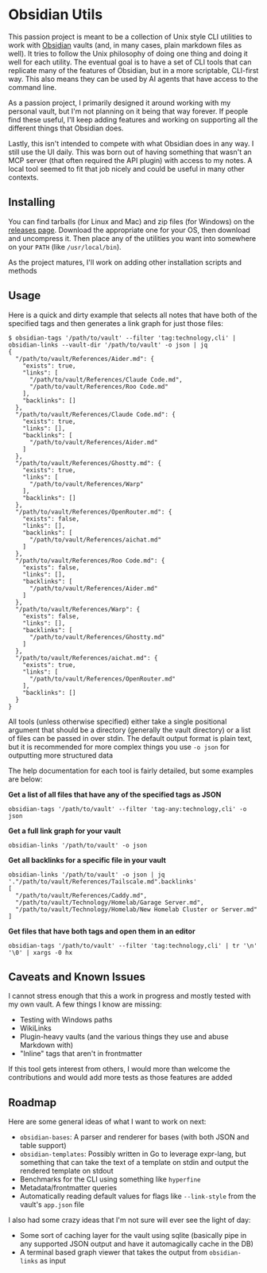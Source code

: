 # Obsidian Utils

This passion project is meant to be a collection of Unix style CLI utilities to work with
[Obsidian](https://obsidian.md/) vaults (and, in many cases, plain markdown files as well). It tries
to follow the Unix philosophy of doing one thing and doing it well for each utility. The eventual
goal is to have a set of CLI tools that can replicate many of the features of Obsidian, but in a
more scriptable, CLI-first way. This also means they can be used by AI agents that have access to
the command line.

As a passion project, I primarily designed it around working with my personal vault, but I'm not
planning on it being that way forever. If people find these useful, I'll keep adding features and
working on supporting all the different things that Obsidian does.

Lastly, this isn't intended to compete with what Obsidian does in any way. I still use the UI daily.
This was born out of having something that wasn't an MCP server (that often required the API
plugin) with access to my notes. A local tool seemed to fit that job nicely and could be useful in
many other contexts.

## Installing

You can find tarballs (for Linux and Mac) and zip files (for Windows) on the
[releases page](https://github.com/thomastaylor312/obsidian-utils/releases/latest). Download the
appropriate one for your OS, then download and uncompress it. Then place any of the utilities you
want into somewhere on your `PATH` (like `/usr/local/bin`).

As the project matures, I'll work on adding other installation scripts and methods 

## Usage

Here is a quick and dirty example that selects all notes that have both of the specified tags and
then generates a link graph for just those files:

```terminal
$ obsidian-tags '/path/to/vault' --filter 'tag:technology,cli' | obsidian-links --vault-dir '/path/to/vault' -o json | jq
{
  "/path/to/vault/References/Aider.md": {
    "exists": true,
    "links": [
      "/path/to/vault/References/Claude Code.md",
      "/path/to/vault/References/Roo Code.md"
    ],
    "backlinks": []
  },
  "/path/to/vault/References/Claude Code.md": {
    "exists": true,
    "links": [],
    "backlinks": [
      "/path/to/vault/References/Aider.md"
    ]
  },
  "/path/to/vault/References/Ghostty.md": {
    "exists": true,
    "links": [
      "/path/to/vault/References/Warp"
    ],
    "backlinks": []
  },
  "/path/to/vault/References/OpenRouter.md": {
    "exists": false,
    "links": [],
    "backlinks": [
      "/path/to/vault/References/aichat.md"
    ]
  },
  "/path/to/vault/References/Roo Code.md": {
    "exists": false,
    "links": [],
    "backlinks": [
      "/path/to/vault/References/Aider.md"
    ]
  },
  "/path/to/vault/References/Warp": {
    "exists": false,
    "links": [],
    "backlinks": [
      "/path/to/vault/References/Ghostty.md"
    ]
  },
  "/path/to/vault/References/aichat.md": {
    "exists": true,
    "links": [
      "/path/to/vault/References/OpenRouter.md"
    ],
    "backlinks": []
  }
}
```

All tools (unless otherwise specified) either take a single positional argument that should be a
directory (generally the vault directory) or a list of files can be passed in over stdin. The
default output format is plain text, but it is recommended for more complex things you use `-o json`
for outputting more structured data

The help documentation for each tool is fairly detailed, but some examples are below:

**Get a list of all files that have any of the specified tags as JSON**

```terminal
obsidian-tags '/path/to/vault' --filter 'tag-any:technology,cli' -o json
```

**Get a full link graph for your vault**

```terminal
obsidian-links '/path/to/vault' -o json
```

**Get all backlinks for a specific file in your vault**

```terminal
obsidian-links '/path/to/vault' -o json | jq '."/path/to/vault/References/Tailscale.md".backlinks'
[
  "/path/to/vault/References/Caddy.md",
  "/path/to/vault/Technology/Homelab/Garage Server.md",
  "/path/to/vault/Technology/Homelab/New Homelab Cluster or Server.md"
]
```

**Get files that have both tags and open them in an editor**

```terminal
obsidian-tags '/path/to/vault' --filter 'tag:technology,cli' | tr '\n' '\0' | xargs -0 hx
```

## Caveats and Known Issues

I cannot stress enough that this a work in progress and mostly tested with my own vault. A few
things I know are missing:

- Testing with Windows paths
- WikiLinks
- Plugin-heavy vaults (and the various things they use and abuse Markdown with)
- "Inline" tags that aren't in frontmatter

If this tool gets interest from others, I would more than welcome the contributions and would add
more tests as those features are added 

## Roadmap

Here are some general ideas of what I want to work on next:

- `obsidian-bases`: A parser and renderer for bases (with both JSON and table support)
- `obsidian-templates`: Possibly written in Go to leverage expr-lang, but something that can take
  the text of a template on stdin and output the rendered template on stdout
- Benchmarks for the CLI using something like `hyperfine`
- Metadata/frontmatter queries
- Automatically reading default values for flags like `--link-style` from the vault's
  `app.json` file

I also had some crazy ideas that I'm not sure will ever see the light of day:

- Some sort of caching layer for the vault using sqlite (basically pipe in any supported JSON
  output and have it automagically cache in the DB)
- A terminal based graph viewer that takes the output from `obsidian-links` as input

